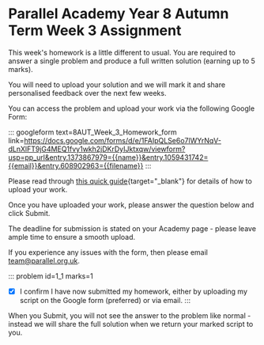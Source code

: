 # Parallel Academy Year 8 Autumn Term Week 3 Assignment

This week's homework is a little different to usual. You are required to answer a single problem and produce a full written solution (earning up to 5 marks).  

You will need to upload your solution and we will mark it and share personalised feedback over the next few weeks.  

You can access the problem and upload your work via the following Google Form:

::: googleform text=8AUT_Week_3_Homework_form link=https://docs.google.com/forms/d/e/1FAIpQLSe6o7lWYrNqV-dLnXlFT9jG4MEQ1fvy1wkh2jDKrDyIJktxqw/viewform?usp=pp_url&entry.1373867979={{name}}&entry.1059431742={{email}}&entry.608902963={{filename}}
:::

Please read through [this quick guide](https://drive.google.com/file/d/1VXxoJq_BFSO2YeweHNea16OtFnEtoaxZ/view?usp=drive_link){target="_blank"} for details of how to upload your work.  

Once you have uploaded your work, please answer the question below and click Submit.  

The deadline for submission is stated on your Academy page - please leave ample time to ensure a smooth upload.  

If you experience any issues with the form, then please email [team@parallel.org.uk](mailto:team@parallel.org.uk).  

::: problem id=1_1 marks=1
* [x] I confirm I have now submitted my homework, either by uploading my script on the Google form (preferred) or via email.
:::  

When you Submit, you will not see the answer to the problem like normal - instead we will share the full solution when we return your marked script to you.